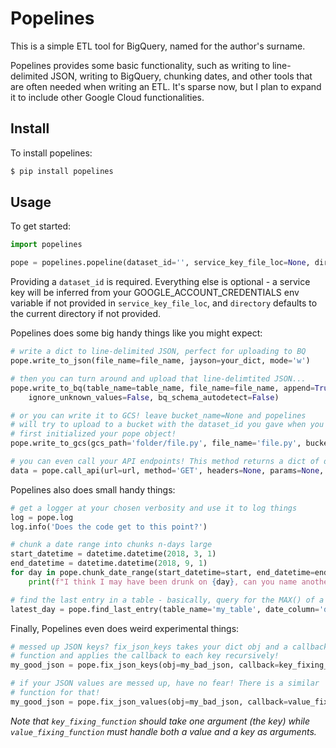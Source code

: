 # Popelines

This is a simple ETL tool for BigQuery, named for the author's surname. 

Popelines provides some basic functionality, such as writing to line-delimited JSON, writing to BigQuery, chunking dates, and other tools that are often needed when writing an ETL. It's sparse now, but I plan to expand it to include other Google Cloud functionalities.

Install
-------
To install popelines:
```bash
$ pip install popelines
```

Usage
-----

To get started:
```python
import popelines

pope = popelines.popeline(dataset_id='', service_key_file_loc=None, directory='.', verbose=False)
```

Providing a `dataset_id` is required. Everything else is optional - a service key will be inferred from your GOOGLE_ACCOUNT_CREDENTIALS env variable if not provided in `service_key_file_loc`, and `directory` defaults to the current directory if not provided. 

Popelines does some big handy things like you might expect:
```python
# write a dict to line-delimited JSON, perfect for uploading to BQ
pope.write_to_json(file_name=file_name, jayson=your_dict, mode='w')

# then you can turn around and upload that line-delimtited JSON...
pope.write_to_bq(table_name=table_name, file_name=file_name, append=True, 
    ignore_unknown_values=False, bq_schema_autodetect=False)

# or you can write it to GCS! leave bucket_name=None and popelines
# will try to upload to a bucket with the dataset_id you gave when you
# first initialized your pope object!
pope.write_to_gcs(gcs_path='folder/file.py', file_name='file.py', bucket_name=None)

# you can even call your API endpoints! This method returns a dict of data.
data = pope.call_api(url=url, method='GET', headers=None, params=None, data=None)
```

Popelines also does small handy things:
```python
# get a logger at your chosen verbosity and use it to log things
log = pope.log
log.info('Does the code get to this point?')

# chunk a date range into chunks n-days large
start_datetime = datetime.datetime(2018, 3, 1)
end_datetime = datetime.datetime(2018, 9, 1)
for day in pope.chunk_date_range(start_datetime=start, end_datetime=end, chunk_size=1):
    print(f"I think I may have been drunk on {day}, can you name another date?")

# find the last entry in a table - basically, query for the MAX() of a column
latest_day = pope.find_last_entry(table_name='my_table', date_column='day')
```

Finally, Popelines even does weird experimental things:
```python
# messed up JSON keys? fix_json_keys takes your dict obj and a callback
# function and applies the callback to each key recursively!
my_good_json = pope.fix_json_keys(obj=my_bad_json, callback=key_fixing_function)

# if your JSON values are messed up, have no fear! There is a similar 
# function for that!
my_good_json = pope.fix_json_values(obj=my_bad_json, callback=value_fixing_function)
```
*Note that `key_fixing_function` should take one argument (the key) while `value_fixing_function` must handle both a value and a key as arguments.*